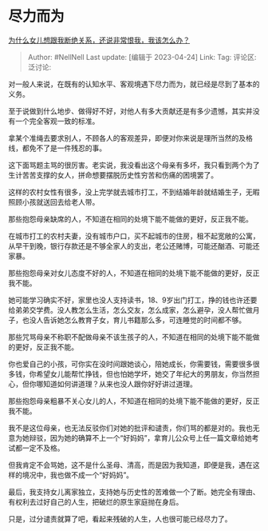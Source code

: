 # 尽力而为
[为什么女儿想跟我断绝关系，还说非常恨我，我该怎么办？](https://www.zhihu.com/question/589763968/answer/2997880425)

> Author: #NellNell
> Last update: [编辑于 2023-04-24]
> Link:
> Tag:
> 评论区:
> 泛讨论:

对一般人来说，在既有的认知水平、客观境遇下尽力而为，就已经是尽到了基本的义务。

至于说做到什么地步、做得好不好，对他人有多大贡献还是有多少遗憾，其实并没有一个完全客观一致的标准。

拿某个准绳去要求别人，不顾各人的客观差异，即便对你来说是理所当然的及格线，都免不了是一件残忍的事。

这下面骂题主骂的很厉害。老实说，我没看出这个母亲有多坏，我只看到两个为了生计苦苦支撑的女人，拼命想要摆脱历史性穷苦和伤痛的困境罢了。

这样的农村女性有很多，没上完学就去城市打工，不到结婚年龄就结婚生子，无暇照顾小孩就送回去给老人带。

那些抱怨母亲缺席的人，不知道在相同的处境下能不能做的更好，反正我不能。

在城市打工的农村夫妻，没有城市户口，买不起城市的住房，租不起宽敞的公寓，从早干到晚，银行存款还是不够全家人的支出，老公还赌博，可能还酗酒、可能还家暴。

那些抱怨母亲对女儿态度不好的人，不知道在相同的处境下能不能做的更好，反正我不能。

她可能学习确实不好，家里也没人支持读书，18、9岁出门打工，挣的钱也许还要给弟弟交学费。没人教怎么生活，怎么交友，怎么成家，怎么避孕，没人帮忙做月子，也没人告诉她怎么教育子女，育儿书籍那么多，可连睡觉的时间都不够。

那些咒骂母亲不称职不配做母亲不该生孩子的人，不知道在相同的处境下能不能做的更好，反正我不能。

你也爱自己的小孩，可你实在没时间跟她谈心，陪她成长，你需要钱，需要很多很多钱，你希望女儿能帮忙挣钱，但也怕她学坏，她交了年纪大的男朋友，你当然担心，但你哪知道如何讲道理？从来也没人跟你好好讲过道理。

那些抱怨母亲粗暴不关心女儿的人，不知道在相同的处境下能不能做的更好，反正我不能。

我不是这位母亲，也无法反驳你们对她的批评和谴责，你们骂的都是对的。我也无意为她辩驳，因为她的确算不上一个“好妈妈”，拿育儿公众号上任一篇文章给她考试都一定不及格。

但我肯定不会骂她，这不是什么圣母、清高，而是因为我知道，即便是我，遇在这样的境况中，我也做不成一个“好妈妈”。

最后，我支持女儿离家独立，支持她与历史性的苦难做一个了断。她完全有理由、有权利去过好自己的人生，把破烂的原生家庭抛在身后。

只是，过分谴责就算了吧，看起来残破的人生，人也很可能已经尽力了。
